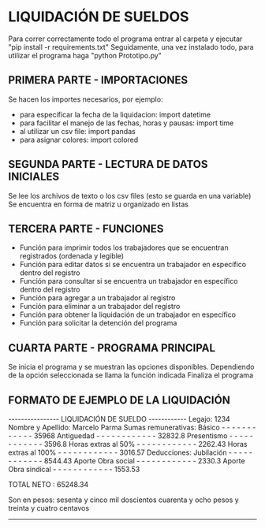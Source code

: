 # LIQUIDACIÓN DE SUELDOS

Para correr correctamente todo el programa entrar al carpeta y ejecutar "pip install -r requirements.txt"
Seguidamente, una vez instalado todo, para utilizar el programa haga "python Prototipo.py"

## PRIMERA PARTE - IMPORTACIONES

Se hacen los importes necesarios, por ejemplo: 
- para especificar la fecha de la liquidacion: import datetime
- para facilitar el manejo de las fechas, horas y pausas: import time
- al utilizar un csv file: import pandas
- para asignar colores: import colored


## SEGUNDA PARTE - LECTURA DE DATOS INICIALES

Se lee los archivos de texto o los csv files (esto se guarda en una variable)
Se encuentra en forma de matriz u organizado en listas


## TERCERA PARTE - FUNCIONES

- Función para imprimir todos los trabajadores que se encuentran registrados (ordenada y legible)
- Función para editar datos si se encuentra un trabajador en específico dentro del registro
- Función para consultar si se encuentra un trabajador en específico dentro del registro
- Función para agregar a un trabajador al registro
- Función para eliminar a un trabajador del registro
- Función para obtener la liquidación de un trabajador en específico
- Función para solicitar la detención del programa



## CUARTA PARTE - PROGRAMA PRINCIPAL

Se inicia el programa y se muestran las opciones disponibles.
Dependiendo de la opción seleccionada se llama la función indicada
Finaliza el programa


## FORMATO DE EJEMPLO DE LA LIQUIDACIÓN

---------------- LIQUIDACIÓN DE SUELDO ------------
Legajo:  1234
Nombre y Apellido:  Marcelo Parma
Sumas remunerativas:
Básico               - - - - - - - - - - - -    35968
Antiguedad           - - - - - - - - - - - -    32832.8
Presentismo          - - - - - - - - - - - -    3596.8
Horas extras al 50%  - - - - - - - - - - - -    2262.43
Horas extras al 100% - - - - - - - - - - - -    3016.57
Deducciones:
Jubilación           - - - - - - - - - - - -    8544.43
Aporte Obra social   - - - - - - - - - - - -    2330.3
Aporte Obra sindical - - - - - - - - - - - -    1553.53

TOTAL NETO : 65248.34

Son en pesos: sesenta y cinco mil doscientos cuarenta y ocho pesos y treinta y cuatro centavos

----------------------------------------------- 